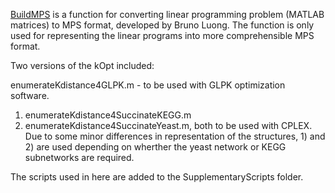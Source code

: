 
[BuildMPS](https://se.mathworks.com/matlabcentral/fileexchange/19618-mps-format-exporting-tool?focused=5153282&tab=function) is a function for converting linear programming problem (MATLAB matrices) to MPS format, developed by  Bruno Luong. 
The function is only used for representing the linear programs into more comprehensible MPS format. 

Two versions of the kOpt included: 

enumerateKdistance4GLPK.m - to be used with GLPK optimization software.

1) enumerateKdistance4SuccinateKEGG.m
2) enumerateKdistance4SuccinateYeast.m, both to be used with CPLEX. 
Due to some minor differences in representation of the structures, 1) and 2) are used depending on wherther the yeast network or KEGG subnetworks are required.

The scripts used in here are added to the SupplementaryScripts folder.




